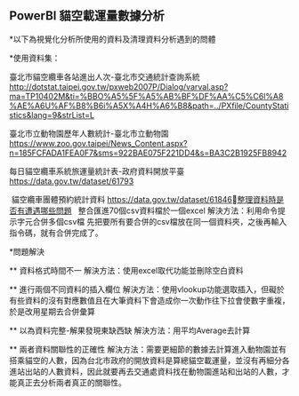 ## PowerBI 貓空載運量數據分析

*以下為視覺化分析所使用的資料及清理資料分析遇到的問體

*使用資料集：

臺北市貓空纜車各站進出人次-臺北市交通統計查詢系統
http://dotstat.taipei.gov.tw/pxweb2007P/Dialog/varval.asp?ma=TP10402M&ti=%BBO%A5%5F%A5%AB%BF%DF%AA%C5%C6l%A8%AE%A6U%AF%B8%B6i%A5X%A4H%A6%B8&path=../PXfile/CountyStatistics&lang=9&strList=L

臺北市立動物園歷年人數統計-臺北市立動物園
https://www.zoo.gov.taipei/News_Content.aspx?n=185FCFADA1FEA0F7&sms=922BAE075F221DD4&s=BA3C2B1925FB8942

每日貓空纜車系統旅運量統計表-政府資料開放平臺
https://data.gov.tw/dataset/61793

 貓空纜車團體預約統計資料
https://data.gov.tw/dataset/61846整理資料時是否有遭遇哪些問題
  
整合匯進70個csv資料檔於一個excel
解決方法：利用命令提示字元合併多個csv檔
先把要所有要合併的csv檔放在同一個資料夾，之後再輸入指令碼，就有合併完成了。


*問題解決

** 資料格式時間不一
解決方法：使用excel取代功能並刪除空白資料

** 進行兩個不同資料的插入欄位
解決方法：使用vlookup功能選取插入，但礙於有些資料的沒有對應數值且在大筆資料下會造成你一次動作往下拉會使數字重複，於是改用星期去合併彙算

** 以為資料完整-解果發現東缺西缺
解決方法：用平均Average去計算

** 兩者資料關聯性的正確性
解決方法：需要更細節的數據去計算進入動物園並有搭乘貓空的人數，因為台北市政府的開放資料是算總貓空載運量，並沒有再細分各進站出站的人數資料，因此就要再去交通處資料找在動物園進站和出站的人數，才能真正去分析兩者真正的關聯性。
